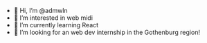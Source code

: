 - 👋 Hi, I’m @admwln
- 👀 I’m interested in web midi
- 🌱 I’m currently learning React
- 💞️ I’m looking for an web dev internship in the Gothenburg region!
